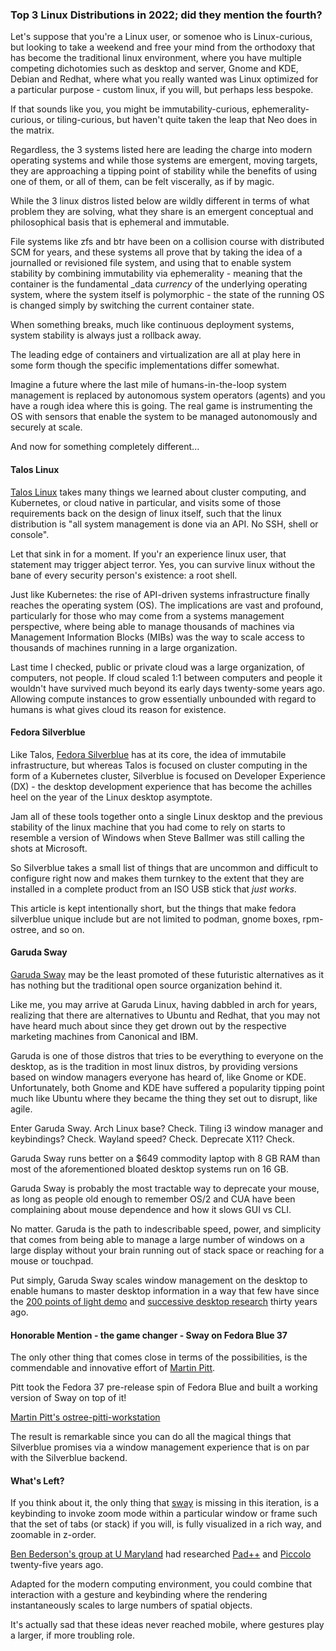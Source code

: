 ### Top 3 Linux Distributions in 2022; did they mention the fourth?

Let's suppose that you're a Linux user, or somenoe who is Linux-curious, but looking to take a weekend and free your mind from the orthodoxy that has become the traditional linux environment, where you have multiple competing dichotomies such as desktop and server, Gnome and KDE, Debian and Redhat, where what you really wanted was Linux optimized for a particular purpose - custom linux, if you will, but perhaps less bespoke.

If that sounds like you, you might be immutability-curious, ephemerality-curious, or tiling-curious, but haven't quite taken the leap that Neo does in the matrix. 

Regardless, the 3 systems listed here are leading the charge into modern operating systems and while those systems are emergent, moving targets, they are approaching a tipping point of stability while the benefits of using one of them, or all of them, can be felt viscerally, as if by magic.

While the 3 linux distros listed below are wildly different in terms of what problem they are solving, what they share is an emergent conceptual and philosophical basis that is ephemeral and immutable.

File systems like zfs and btr have been on a collision course with distributed SCM for years, and these systems all prove that by taking the idea of a journalled or revisioned file system, and using that to enable system stability by combining immutability via ephemerality - meaning that the container is the fundamental _data _currency_ of the underlying operating system, where the system itself is polymorphic - the state of the running OS is changed simply by switching the current container state.

When something breaks, much like continuous deployment systems, system stability is always just a rollback away.

The leading edge of containers and virtualization are all at play here in some form though the specific implementations differ somewhat.


Imagine a future where the last mile of humans-in-the-loop system management is replaced by autonomous system operators (agents) and you have a rough idea where this is going. The real game is instrumenting the OS with sensors that enable the system to be managed autonomously and securely at scale. 

And now for something completely different...

#### Talos Linux

[Talos Linux](https://www.talos.dev/) takes many things we learned about cluster computing, and Kubernetes, or cloud native in particular, and visits some of those requirements back on the design of linux itself, such that the linux distribution is "all system management is done via an API. No SSH, shell or console". 

Let that sink in for a moment. If you'r an experience linux user, that statement may trigger abject terror. Yes, you can survive linux without the bane of every security person's existence: a root shell. 

Just like Kubernetes: the rise of API-driven systems infrastructure finally reaches the operating system (OS). The implications are vast and profound, particularly for those who may come from a systems management perspective, where being able to manage thousands of machines via Management Information Blocks (MIBs) was the way to scale access to thousands of machines running in a large organization. 

Last time I checked, public or private cloud was a large organization, of computers, not people. If cloud scaled 1:1 between computers and people it wouldn't have survived much beyond its early days twenty-some years ago. Allowing compute instances to grow essentially unbounded with regard to humans is what gives cloud its reason for existence.


#### Fedora Silverblue

Like Talos, [Fedora Silverblue](https://silverblue.fedoraproject.org/) has at its core, the idea of immutabile infrastructure, but whereas Talos is focused on cluster computing in the form of a Kubernetes cluster, Silverblue is focused on Developer Experience (DX) - the desktop development experience that has become the achilles heel on the year of the Linux desktop asymptote. 

Jam all of these tools together onto a single Linux desktop and the previous stability of the linux machine that you had come to rely on starts to resemble a version of Windows when Steve Ballmer was still calling the shots at Microsoft.

So Silverblue takes a small list of things that are uncommon and difficult to configure right now and makes them turnkey to the extent that they are installed in a complete product from an ISO USB stick that _just works_.

This article is kept intentionally short, but the things that make fedora silverblue unique include but are not limited to podman, gnome boxes, rpm-ostree, and so on.


#### Garuda Sway

[Garuda Sway](https://en.wikipedia.org/wiki/Garuda_Linux) may be the least promoted of these futuristic alternatives as it has nothing but the traditional open source organization behind it.

Like me, you may arrive at Garuda Linux, having dabbled in arch for years, realizing that there are alternatives to Ubuntu and Redhat, that you may not have heard much about since they get drown out by the respective marketing machines from Canonical and IBM.

Garuda is one of those distros that tries to be everything to everyone on the desktop, as is the tradition in most linux distros, by providing versions based on window managers everyone has heard of, like Gnome or KDE. Unfortunately, both Gnome and KDE have suffered a popularity tipping point much like Ubuntu where they became the thing they set out to disrupt, like agile.

Enter Garuda Sway. Arch Linux base? Check. Tiling i3 window manager and keybindings? Check. Wayland speed? Check. Deprecate X11? Check.

Garuda Sway runs better on a $649 commodity laptop with 8 GB RAM than most of the aforementioned bloated desktop systems run on 16 GB.

Garuda Sway is probably the most tractable way to deprecate your mouse, as long as people old enough to remember OS/2 and CUA have been complaining about mouse dependence and how it slows GUI vs CLI.

No matter. Garuda is the path to indescribable speed, power, and simplicity that comes from being able to manage a large number of windows on a large display without your brain running out of stack space or reaching for a mouse or touchpad. 

Put simply, Garuda Sway scales window management on the desktop to enable humans to master desktop information in a way that few have since the [200 points of light demo](https://www.youtube.com/watch?v=H5-T_S50Sr4) and [successive desktop research](https://www.microsoft.com/en-us/research/wp-content/uploads/1998/01/p153-robertson.pdf) thirty years ago.

#### Honorable Mention - the game changer - Sway on Fedora Blue 37

The only other thing that comes close in terms of the possibilities, is the commendable and innovative effort of [Martin Pitt](https://www.piware.de/). 

Pitt took the Fedora 37 pre-release spin of Fedora Blue and built a working version of Sway on top of it!

[Martin Pitt's ostree-pitti-workstation](https://github.com/martinpitt/ostree-pitti-workstation)


The result is remarkable since you can do all the magical things that Silverblue promises via a window management experience that is on par with the Silverblue backend.

#### What's Left?

If you think about it, the only thing that [sway](https://swaywm.org/) is missing in this iteration, is a keybinding to invoke zoom mode within a particular window or frame such that the set of tabs (or stack) if you will, is fully visualized in a rich way, and zoomable in z-order.

[Ben Bederson's group at U Maryland](https://hcipioneers.wordpress.com/portfolio/bederson-ben/) had researched [Pad++](http://www.cs.umd.edu/hcil/pad++/) and [Piccolo](http://www.cs.umd.edu/hcil/piccolo/index.shtml) twenty-five years ago.

Adapted for the modern computing environment, you could combine that interaction with a gesture and keybinding where the rendering instantaneously scales to large numbers of spatial objects. 

It's actually sad that these ideas never reached mobile, where gestures play a larger, if more troubling role.